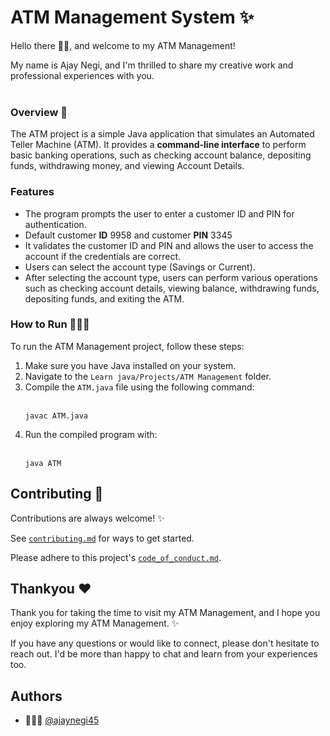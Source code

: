 # ATM Management System ✨
Hello there 👋🏻, and welcome to my ATM Management! 

My name is Ajay Negi, and I'm thrilled to share my creative work and professional experiences with you.
<br><br>

### Overview  👀

The ATM project is a simple Java application that simulates an Automated Teller Machine (ATM). It provides a **command-line interface** to perform basic banking operations, such as checking account balance, depositing funds, withdrawing money, and viewing Account Details.
<br>

### Features 
- The program prompts the user to enter a customer ID and PIN for authentication.
- Default customer **ID** 9958 and customer **PIN** 3345
- It validates the customer ID and PIN and allows the user to access the account if the credentials are correct.
- Users can select the account type (Savings or Current).
- After selecting the account type, users can perform various operations such as checking account details, viewing balance, withdrawing funds, depositing funds, and exiting the ATM.


### How to Run 🏃🏻‍♂️
To run the ATM Management project, follow these steps:
1. Make sure you have Java installed on your system.
2. Navigate to the  `Learn java/Projects/ATM Management`  folder.
3. Compile the  `ATM.java`  file using the following command:
   <br>
   <br>
   ```
   javac ATM.java
   ```
5. Run the compiled program with:
   <br>
   <br>
   ```
   java ATM
   ```


## Contributing 🤗

Contributions are always welcome! ✨

See [`contributing.md`](https://github.com/ajaynegi45/Learn-Java/blob/main/ATMManagement/contributing.md) for ways to get started.

Please adhere to this project's [`code_of_conduct.md`](https://github.com/ajaynegi45/Learn-Java/blob/main/ATMManagement/code_of_conduct.md).




## Thankyou ❤️
Thank you for taking the time to visit my ATM Management, and I hope you enjoy exploring my ATM Management. ✨

If you have any questions or would like to connect, please don't hesitate to reach out. I'd be more than happy to chat and learn from your experiences too.
## Authors

- 🙍🏻‍♂️ [@ajaynegi45](https://github.com/ajaynegi45)
